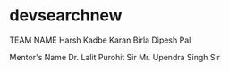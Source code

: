 # devsearchnew
TEAM NAME 
Harsh Kadbe
Karan Birla
Dipesh Pal

Mentor's Name
Dr. Lalit Purohit Sir
Mr. Upendra Singh Sir
